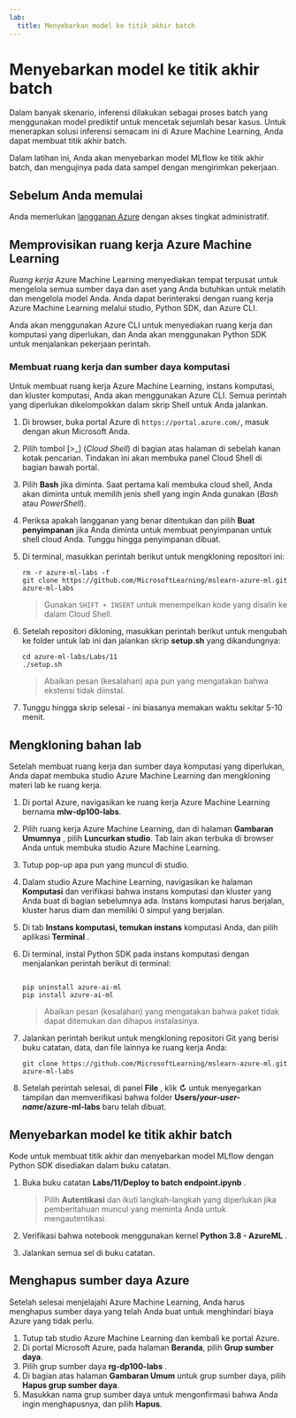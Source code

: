 ```yaml
---
lab:
  title: Menyebarkan model ke titik akhir batch
---
```


# Menyebarkan model ke titik akhir batch

Dalam banyak skenario, inferensi dilakukan sebagai proses batch yang menggunakan model prediktif untuk mencetak sejumlah besar kasus. Untuk menerapkan solusi inferensi semacam ini di Azure Machine Learning, Anda dapat membuat titik akhir batch.

Dalam latihan ini, Anda akan menyebarkan model MLflow ke titik akhir batch, dan mengujinya pada data sampel dengan mengirimkan pekerjaan. 

## Sebelum Anda memulai

Anda memerlukan [langganan Azure](https://azure.microsoft.com/free?azure-portal=true) dengan akses tingkat administratif.

## Memprovisikan ruang kerja Azure Machine Learning

*Ruang kerja* Azure Machine Learning menyediakan tempat terpusat untuk mengelola semua sumber daya dan aset yang Anda butuhkan untuk melatih dan mengelola model Anda. Anda dapat berinteraksi dengan ruang kerja Azure Machine Learning melalui studio, Python SDK, dan Azure CLI. 

Anda akan menggunakan Azure CLI untuk menyediakan ruang kerja dan komputasi yang diperlukan, dan Anda akan menggunakan Python SDK untuk menjalankan pekerjaan perintah.

### Membuat ruang kerja dan sumber daya komputasi

Untuk membuat ruang kerja Azure Machine Learning, instans komputasi, dan kluster komputasi, Anda akan menggunakan Azure CLI. Semua perintah yang diperlukan dikelompokkan dalam skrip Shell untuk Anda jalankan.

1. Di browser, buka portal Azure di `https://portal.azure.com/`, masuk dengan akun Microsoft Anda.
1. Pilih tombol \[>_] (*Cloud Shell*) di bagian atas halaman di sebelah kanan kotak pencarian. Tindakan ini akan membuka panel Cloud Shell di bagian bawah portal.
1. Pilih **Bash** jika diminta. Saat pertama kali membuka cloud shell, Anda akan diminta untuk memilih jenis shell yang ingin Anda gunakan (*Bash* atau *PowerShell*). 
1. Periksa apakah langganan yang benar ditentukan dan pilih **Buat penyimpanan** jika Anda diminta untuk membuat penyimpanan untuk shell cloud Anda. Tunggu hingga penyimpanan dibuat.
1. Di terminal, masukkan perintah berikut untuk mengkloning repositori ini:

    ```azurecli
    rm -r azure-ml-labs -f
    git clone https://github.com/MicrosoftLearning/mslearn-azure-ml.git azure-ml-labs
    ```

    > Gunakan `SHIFT + INSERT` untuk menempelkan kode yang disalin ke dalam Cloud Shell. 

1. Setelah repositori dikloning, masukkan perintah berikut untuk mengubah ke folder untuk lab ini dan jalankan skrip **setup.sh** yang dikandungnya:
    
    ```azurecli
    cd azure-ml-labs/Labs/11
    ./setup.sh
    ```

    > Abaikan pesan (kesalahan) apa pun yang mengatakan bahwa ekstensi tidak diinstal. 

1. Tunggu hingga skrip selesai - ini biasanya memakan waktu sekitar 5-10 menit. 

## Mengkloning bahan lab

Setelah membuat ruang kerja dan sumber daya komputasi yang diperlukan, Anda dapat membuka studio Azure Machine Learning dan mengkloning materi lab ke ruang kerja. 

1. Di portal Azure, navigasikan ke ruang kerja Azure Machine Learning bernama **mlw-dp100-labs**.
1. Pilih ruang kerja Azure Machine Learning, dan di halaman **Gambaran Umumnya** , pilih **Luncurkan studio**. Tab lain akan terbuka di browser Anda untuk membuka studio Azure Machine Learning.
1. Tutup pop-up apa pun yang muncul di studio.
1. Dalam studio Azure Machine Learning, navigasikan ke halaman **Komputasi** dan verifikasi bahwa instans komputasi dan kluster yang Anda buat di bagian sebelumnya ada. Instans komputasi harus berjalan, kluster harus diam dan memiliki 0 simpul yang berjalan.
1. Di tab **Instans komputasi, temukan instans** komputasi Anda, dan pilih aplikasi **Terminal** .
1. Di terminal, instal Python SDK pada instans komputasi dengan menjalankan perintah berikut di terminal:
    
    ```

    pip uninstall azure-ai-ml
    pip install azure-ai-ml
    ```

    > Abaikan pesan (kesalahan) yang mengatakan bahwa paket tidak dapat ditemukan dan dihapus instalasinya.

1. Jalankan perintah berikut untuk mengkloning repositori Git yang berisi buku catatan, data, dan file lainnya ke ruang kerja Anda:
    
    ```
    git clone https://github.com/MicrosoftLearning/mslearn-azure-ml.git azure-ml-labs
    ```
 
1. Setelah perintah selesai, di panel **File** , klik **&#8635;** untuk menyegarkan tampilan dan memverifikasi bahwa folder **Users/*your-user-name*/azure-ml-labs** baru telah dibuat. 

## Menyebarkan model ke titik akhir batch

Kode untuk membuat titik akhir dan menyebarkan model MLflow dengan Python SDK disediakan dalam buku catatan. 

1. Buka buku catatan **Labs/11/Deploy to batch endpoint.ipynb** .

    > Pilih **Autentikasi** dan ikuti langkah-langkah yang diperlukan jika pemberitahuan muncul yang meminta Anda untuk mengautentikasi. 

1. Verifikasi bahwa notebook menggunakan kernel **Python 3.8 - AzureML** . 
1. Jalankan semua sel di buku catatan.

## Menghapus sumber daya Azure

Setelah selesai menjelajahi Azure Machine Learning, Anda harus menghapus sumber daya yang telah Anda buat untuk menghindari biaya Azure yang tidak perlu.

1. Tutup tab studio Azure Machine Learning dan kembali ke portal Azure.
1. Di portal Microsoft Azure, pada halaman **Beranda**, pilih **Grup sumber daya**.
1. Pilih grup sumber daya **rg-dp100-labs** .
1. Di bagian atas halaman **Gambaran Umum** untuk grup sumber daya, pilih **Hapus grup sumber daya**. 
1. Masukkan nama grup sumber daya untuk mengonfirmasi bahwa Anda ingin menghapusnya, dan pilih **Hapus**.